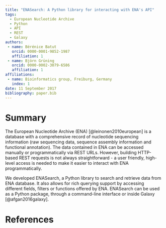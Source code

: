 ```yaml
---
title: "ENASearch: A Python library for interacting with ENA's API"
tags:
  - European Nucleotide Archive
  - Python
  - API
  - REST
  - Galaxy
authors:
 - name: Bérénice Batut
   orcid: 0000-0001-9852-1987
   affiliation: 1
 - name: Björn Grüning
   orcid: 0000-0002-3079-6586
   affiliation: 1
affiliations:
 - name: Bioinformatics group, Freiburg, Germany
   index: 1
date: 11 September 2017
bibliography: paper.bib
---
```


# Summary

The European Nucleotide Archive (ENA) [@leinonen2010european] is a database with a comprehensive record of nucleotide sequencing information (raw sequencing data, sequence assembly information and functional annotation). The data contained in ENA can be accessed manually or programmatically via REST URLs. However, building HTTP-based REST requests is not always straightforward - a user friendly, high-level access is needed to make it easier to interact with ENA programmatically.

We developed ENASearch, a Python library to search and retrieve data from ENA database. It also allows for rich querying support by accessing different fields, filters or functions offered by ENA. ENASearch can be used as a Python package, through a command-line interface or inside Galaxy [@afgan2016galaxy].

# References